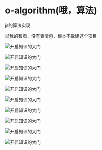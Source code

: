 # o-algorithm(哦，算法)

js的算法实现

以我的智商，没有表情包，根本不敢建这个项目

![开启知识的大门](./images/emoji/1.jpg)

![开启知识的大门](./images/emoji/2.jpg)

![开启知识的大门](./images/emoji/3.jpg)

![开启知识的大门](./images/emoji/4.jpg)

![开启知识的大门](./images/emoji/5.jpg)

![开启知识的大门](./images/emoji/6.jpg)

![开启知识的大门](./images/emoji/7.jpg)

![开启知识的大门](./images/emoji/8.jpg)

![开启知识的大门](./images/emoji/9.jpg)

![开启知识的大门](./images/emoji/10.jpg)


